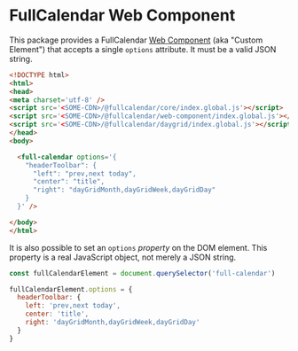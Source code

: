 
# FullCalendar Web Component

This package provides a FullCalendar [Web Component](https://developer.mozilla.org/en-US/docs/Web/Web_Components/Using_custom_elements) (aka "Custom Element") that accepts a single `options` attribute. It must be a valid JSON string.

```html
<!DOCTYPE html>
<html>
<head>
<meta charset='utf-8' />
<script src='<SOME-CDN>/@fullcalendar/core/index.global.js'></script>
<script src='<SOME-CDN>/@fullcalendar/web-component/index.global.js'></script>
<script src='<SOME-CDN>/@fullcalendar/daygrid/index.global.js'></script>
</head>
<body>

  <full-calendar options='{
    "headerToolbar": {
      "left": "prev,next today",
      "center": "title",
      "right": "dayGridMonth,dayGridWeek,dayGridDay"
    }
  }' />

</body>
</html>
```

It is also possible to set an `options` *property* on the DOM element. This property is a real JavaScript object, not merely a JSON string.

```js
const fullCalendarElement = document.querySelector('full-calendar')

fullCalendarElement.options = {
  headerToolbar: {
    left: 'prev,next today',
    center: 'title',
    right: 'dayGridMonth,dayGridWeek,dayGridDay'
  }
}
```
